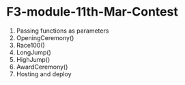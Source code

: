 # F3-module-11th-Mar-Contest
1. Passing functions as parameters 
2. OpeningCeremony()
3. Race100()
4. LongJump()
5. HighJump()
6. AwardCeremony()
7. Hosting and deploy


